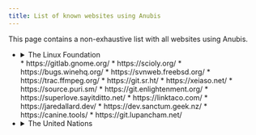 ```yaml
---
title: List of known websites using Anubis
---
```


This page contains a non-exhaustive list with all websites using Anubis.

* <details>
  <summary>The Linux Foundation</summary>
  
  * https://git.kernel.org/
  * https://lore.kernel.org/
  </details>
  * https://gitlab.gnome.org/
  * https://scioly.org/
  * https://bugs.winehq.org/
  * https://svnweb.freebsd.org/
  * https://trac.ffmpeg.org/
  * https://git.sr.ht/
  * https://xeiaso.net/
  * https://source.puri.sm/
  * https://git.enlightenment.org/
  * https://superlove.sayitditto.net/
  * https://linktaco.com/
  * https://jaredallard.dev/
  * https://dev.sanctum.geek.nz/
  * https://canine.tools/
  * https://git.lupancham.net/
* <details>
  <summary>The United Nations</summary>
  
  * https://policytoolbox.iiep.unesco.org/
  </details>
